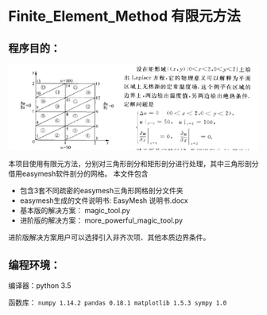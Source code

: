 # Finite_Element_Method 有限元方法
## 程序目的：
![](https://github.com/yellowyellowyao/-Finite_Element_Method/blob/master/picture/%E6%95%B0%E5%AD%A6%E9%97%AE%E9%A2%98%E6%8F%8F%E8%BF%B0.png)

  本项目使用有限元方法，分别对三角形剖分和矩形剖分进行处理，其中三角形剖分借用easymesh软件剖分的网格。
本文件包含
- 包含3套不同疏密的easymesh三角形网格剖分文件夹
- easymesh生成的文件说明书:  EasyMesh 说明书.docx
- 基本版的解决方案： magic_tool.py
- 进阶版的解决方案： more_powerful_magic_tool.py

进阶版解决方案用户可以选择引入非齐次项、其他本质边界条件。

## 编程环境：
编译器：python 3.5

函数库：
    ```
    numpy 1.14.2
		pandas 0.18.1
		matplotlib 1.5.3
		sympy 1.0
    ```



